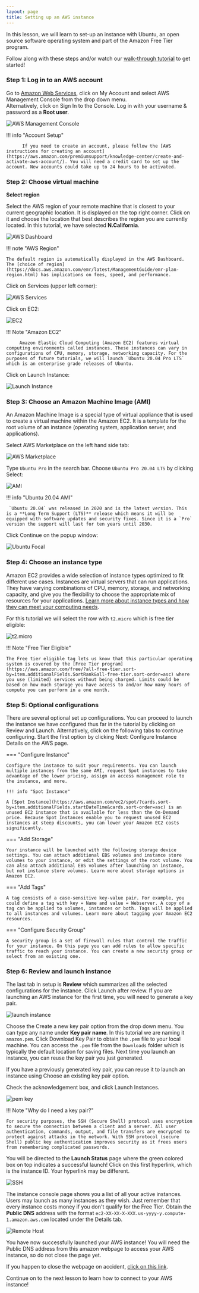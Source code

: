 ```yaml
---
layout: page
title: Setting up an AWS instance
---
```


In this lesson, we will learn to set-up an instance with Ubuntu, an open source software operating system and part of the Amazon Free Tier program.

Follow along with these steps and/or watch our [walk-through tutorial](./introtoaws2.md) to get started!

### Step 1: Log in to an AWS account

Go to [Amazon Web Services](https://aws.amazon.com), click on <span class="highlight_txt">My Account</span> and select  <span class="highlight_txt">AWS Management Console</span> from the drop down menu.
</br>Alternatively, click on <span class="highlight_txt">Sign In to the Console</span>. Log in with your username & password as a **Root user**.

![AWS Management Console](./images-aws/aws_1.png "AWS my account button")

!!! info "Account Setup"

          If you need to create an account, please follow the [AWS instructions for creating an account](https://aws.amazon.com/premiumsupport/knowledge-center/create-and-activate-aws-account/). You will need a credit card to set up the account. New accounts could take up to 24 hours to be activated.


### Step 2: Choose virtual machine
**Select region**

Select the AWS region of your remote machine that is closest to your current geographic location. It is displayed on the top right corner. Click on it and choose the location that best describes the region you are currently located. In this tutorial, we have selected **N.California**.

![AWS Dashboard](./images-aws/aws_2.png "AWS amazon machine selection")

!!! note "AWS Region"

    The default region is automatically displayed in the AWS Dashboard. The [choice of region](https://docs.aws.amazon.com/emr/latest/ManagementGuide/emr-plan-region.html) has implications on fees, speed, and performance.

Click on <span class="highlight_txt">Services</span> (upper left corner):

![AWS Services](./images-aws/aws_3.png "AWS Services button")

Click on <span class="highlight_txt">EC2</span>:

![EC2](./images-aws/aws_4.png "AWS EC2 button")

!!! Note "Amazon EC2"

         Amazon Elastic Cloud Computing (Amazon EC2) features virtual computing environments called instances. These instances can vary in configurations of CPU, memory, storage, networking capacity. For the purposes of future tutorials, we will launch `Ubuntu 20.04 Pro LTS` which is an enterprise grade releases of Ubuntu.

Click on <span class="highlight_txt">Launch Instance</span>:

![Launch Instance](./images-aws/aws_5.png "AWS launch button")


### Step 3: Choose an Amazon Machine Image (AMI)

An Amazon Machine Image is a special type of virtual appliance that is used to create a virtual machine within the Amazon EC2. It is a template for the root volume of an instance (operating system, application server, and applications).

Select <span class="highlight_txt">AWS Marketplace</span> on the left hand side tab:

![AWS Marketplace](./images-aws/aws_6.png "AWS marketplace button")

Type `Ubuntu Pro` in the search bar. Choose `Ubuntu Pro 20.04 LTS` by clicking <span class="highlight_txt">Select</span>:

![AMI](./images-aws/aws_7.png "AWS Ubuntu AMI")

!!! info "Ubuntu 20.04 AMI"

     `Ubuntu 20.04` was released in 2020 and is the latest version. This is a **Long Term Support (LTS)** release which means it will be equipped with software updates and security fixes. Since it is a `Pro` version the support will last for ten years until 2030.   


Click <span class="highlight_txt">Continue</span> on the popup window:

![Ubuntu Focal](./images-aws/aws_9.png "Ubuntu Focal information")

### Step 4: Choose an instance type

Amazon EC2 provides a wide selection of instance types optimized to fit different use cases. Instances are virtual servers that can run applications. They have varying combinations of CPU, memory, storage, and networking capacity, and give you the flexibility to choose the appropriate mix of resources for your applications. [Learn more about instance types and how they can meet your computing needs](https://aws.amazon.com/ec2/instance-types/).

For this tutorial we will select the row with `t2.micro` which is free tier eligible:

![t2.micro](./images-aws/aws_8.png "t2 micro instance type")

!!! Note "Free Tier Eligible"

    The Free tier eligible tag lets us know that this particular operating system is covered by the [Free Tier program](https://aws.amazon.com/free/?all-free-tier.sort-by=item.additionalFields.SortRank&all-free-tier.sort-order=asc) where you use (limited) services without being charged. Limits could be based on how much storage you have access to and/or how many hours of compute you can perform in a one month.

### Step 5: Optional configurations

There are several optional set up configurations. You can proceed to launch the instance we have configured thus far in the tutorial by clicking on <span class="highlight_txt">Review and Launch</span>. Alternatively, click on the following tabs to continue configuring. Start the first option by clicking <span class="highlight_txt">Next: Configure Instance Details</span> on the AWS page.

=== "Configure Instance"

    Configure the instance to suit your requirements. You can launch multiple instances from the same AMI, request Spot instances to take advantage of the lower pricing, assign an access management role to the instance, and more.

    !!! info "Spot Instance"

    A [Spot Instance](https://aws.amazon.com/ec2/spot/?cards.sort-by=item.additionalFields.startDateTime&cards.sort-order=asc) is an unused EC2 instance that is available for less than the On-Demand price. Because Spot Instances enable you to request unused EC2 instances at steep discounts, you can lower your Amazon EC2 costs significantly.

=== "Add Storage"

    Your instance will be launched with the following storage device settings. You can attach additional EBS volumes and instance store volumes to your instance, or edit the settings of the root volume. You can also attach additional EBS volumes after launching an instance, but not instance store volumes. Learn more about storage options in Amazon EC2.

=== "Add Tags"

    A tag consists of a case-sensitive key-value pair. For example, you could define a tag with key = Name and value = Webserver. A copy of a tag can be applied to volumes, instances or both. Tags will be applied to all instances and volumes. Learn more about tagging your Amazon EC2 resources.

=== "Configure Security Group"

    A security group is a set of firewall rules that control the traffic for your instance. On this page you can add rules to allow specific traffic to reach your instance. You can create a new security group or select from an existing one.

### Step 6: Review and launch instance

The last tab in setup is **Review** which summarizes all the selected configurations for the instance. Click <span class="highlight_txt">Launch</span> after review. If you are launching an AWS instance for the first time, you will need to generate a key pair.

![launch instance](./images-aws/aws_launch.png "launch the instance")

Choose the <span class="highlight_txt">Create a new key pair</span> option from the drop down menu. You can type any name under **Key pair name**. In this tutorial we are naming it `amazon.pem`. Click <span class="highlight_txt">Download Key Pair</span> to obtain the `.pem` file to your local machine. You can access the `.pem` file from the `Downloads` folder which is typically the default location for saving files. Next time you launch an instance, you can reuse the key pair you just generated.

If you have a previously generated key pair, you can reuse it to launch an instance using <span class="highlight_txt">Choose an existing key pair</span> option.

Check the acknowledgement box, and click <span class="highlight_txt">Launch Instances</span>.

![pem key](./images-aws/aws_10.png "key pair set up")

!!! Note "Why do I need a key pair?"

    For security purposes, the SSH (Secure Shell) protocol uses encryption to secure the connection between a client and a server. All user authentication, commands, output, and file transfers are encrypted to protect against attacks in the network. With SSH protocol (secure Shell) public key authentication improves security as it frees users from remembering complicated passwords.

You will be directed to the **Launch Status** page where the green colored box on top indicates a successful launch! Click on this first hyperlink, which is the instance ID. Your hyperlink may be different.

![SSH](./images-aws/aws_11.png "Instance ID link")

The instance console page shows you a list of all your active instances. Users may launch as many instances as they wish. Just remember that every instance costs money if you don't qualify for the Free Tier. Obtain the **Public DNS** address with the format `ec2-XX-XX-X-XXX.us-yyyy-y.compute-1.amazon.aws.com` located under the <span class="highlight_txt">Details</span> tab.

![Remote Host](./images-aws/aws_12.png "AWS instance running page")

You have now successfully launched your AWS instance! You will need the Public DNS address from this amazon webpage to access your AWS instance, so do not close the page yet.

If you happen to close the webpage on accident, [click on this link](https://us-west-1.console.aws.amazon.com/ec2/v2/home?region=us-west-1#Instances:sort=instanceId).

Continue on to the next lesson to learn how to connect to your AWS instance!
